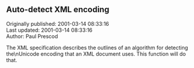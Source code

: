 ## Auto-detect XML encoding  
Originally published: 2001-03-14 08:33:16  
Last updated: 2001-03-14 08:33:16  
Author: Paul Prescod  
  
The XML specification describes the outlines of an algorithm for detecting the\nUnicode encoding that an XML document uses. This function will do that.